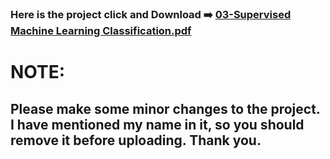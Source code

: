 ### Here is the project click and Download ➡️ [03-Supervised Machine Learning Classification.pdf](https://github.com/iamvikramkumar/ibm_machine_learning_coursera/files/13214925/03-Supervised.Machine.Learning.Classification.pdf)
# NOTE:
## Please make some minor changes to the project. I have mentioned my name in it, so you should remove it before uploading. Thank you.
